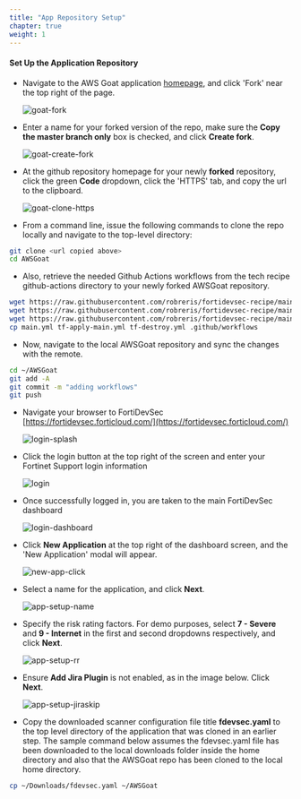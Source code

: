```yaml
---
title: "App Repository Setup" 
chapter: true
weight: 1
---
```


#### Set Up the Application Repository

* Navigate to the AWS Goat application [homepage](https://github.com/ine-labs/AWSGoat), and click 'Fork' near the top right of the page.

    ![goat-fork](/images/goat-fork.png)

* Enter a name for your forked version of the repo, make sure the **Copy the master branch only** box is checked, and click **Create fork**.

    ![goat-create-fork](/images/goat-create-fork.png)


* At the github repository homepage for your newly **forked** repository, click the green **Code** dropdown, click the 'HTTPS' tab, and copy the url to the clipboard.

    ![goat-clone-https](/images/goat-clone-https.png)

* From a command line, issue the following commands to clone the repo locally and navigate to the top-level directory:

```sh
git clone <url copied above>
cd AWSGoat
```

* Also, retrieve the needed Github Actions workflows from the tech recipe github-actions directory to your newly forked AWSGoat repository.

```sh
wget https://raw.githubusercontent.com/robreris/fortidevsec-recipe/main/github-actions/main.yml
wget https://raw.githubusercontent.com/robreris/fortidevsec-recipe/main/github-actions/tf-apply-main.yml
wget https://raw.githubusercontent.com/robreris/fortidevsec-recipe/main/github-actions/tf-destroy-main.yml
cp main.yml tf-apply-main.yml tf-destroy.yml .github/workflows
```

* Now, navigate to the local AWSGoat repository and sync the changes with the remote.

```sh
cd ~/AWSGoat
git add -A
git commit -m "adding workflows"
git push
```

* Navigate your browser to FortiDevSec [https://fortidevsec.forticloud.com/](https://fortidevsec.forticloud.com/)

    ![login-splash](/images/login-splash.png)

* Click the login button at the top right of the screen and enter your Fortinet Support login information

    ![login](/images/login.png)

* Once successfully logged in, you are taken to the main FortiDevSec dashboard

    ![login-dashboard](/images/login-dashboard.png)

* Click **New Application** at the top right of the dashboard screen, and the 'New Application' modal will appear.

    ![new-app-click](/images/new-app-click.png)

* Select a name for the application, and click **Next**.

    ![app-setup-name](/images/app-setup-appname.png)

* Specify the risk rating factors. For demo purposes, select **7 - Severe** and **9 - Internet** in the first and second dropdowns respectively, and click **Next**.

    ![app-setup-rr](/images/app-setup-rr.png)

* Ensure **Add Jira Plugin** is not enabled, as in the image below. Click **Next**.

    ![app-setup-jiraskip](/images/app-setup-jiraskip.png)

* Copy the downloaded scanner configuration file title **fdevsec.yaml** to the top level directory of the application that was cloned in an earlier step. The sample command below assumes the fdevsec.yaml file has been downloaded to the local downloads folder inside the home directory and also that the AWSGoat repo has been cloned to the local home directory.

```sh
cp ~/Downloads/fdevsec.yaml ~/AWSGoat
```
